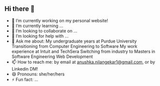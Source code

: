 ## Hi there 👋
- 🔭 I’m currently working on my personal website!
- 🌱 I’m currently learning ...
- 👯 I’m looking to collaborate on ...
- 🤔 I’m looking for help with ...
- 💬 Ask me about:
  My undergraduate years at Purdue University
Transitioning from Computer Engineering to Software
My work experience at Intuit and TechSera
Switching from industry to Masters in Software Engineering
Web Development
- 📫 How to reach me: by email at anushka.nilangekar1@gmail.com, or by Linkedin DM!
- 😄 Pronouns: she/her/hers
- ⚡ Fun fact: ...
<!--
**AnushkaNilangekar/AnushkaNilangekar** is a ✨ _special_ ✨ repository because its `README.md` (this file) appears on your GitHub profile.

Here are some ideas to get you started:

- 🔭 I’m currently working on ...
- 🌱 I’m currently learning ...
- 👯 I’m looking to collaborate on ...
- 🤔 I’m looking for help with ...
- 💬 Ask me about ...
- 📫 How to reach me: ...
- 😄 Pronouns: ...
- ⚡ Fun fact: ...
-->
